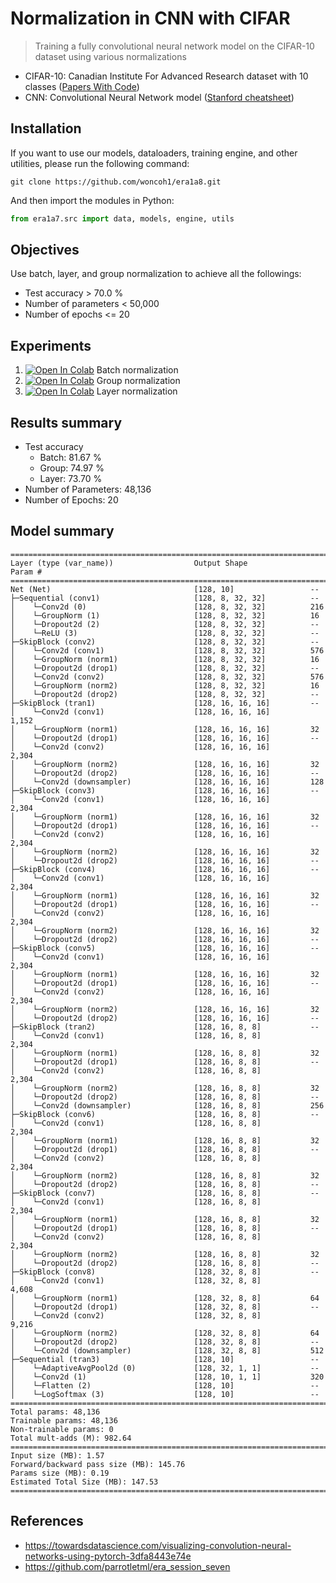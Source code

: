 # Normalization in CNN with CIFAR
> Training a fully convolutional neural network model on the CIFAR-10 dataset using various normalizations
- CIFAR-10: Canadian Institute For Advanced Research dataset with 10 classes ([Papers With Code](https://paperswithcode.com/dataset/cifar-10))
- CNN: Convolutional Neural Network model ([Stanford cheatsheet](https://stanford.edu/~shervine/teaching/cs-230/cheatsheet-convolutional-neural-networks))

## Installation
If you want to use our models, dataloaders, training engine, and other utilities, please run the following command:
```console
git clone https://github.com/woncoh1/era1a8.git
```
And then import the modules in Python:
```python
from era1a7.src import data, models, engine, utils
```

## Objectives
Use batch, layer, and group normalization to achieve all the followings:
- Test accuracy > 70.0 %
- Number of parameters < 50,000
- Number of epochs <= 20

## Experiments
1. [![Open In Colab](https://colab.research.google.com/assets/colab-badge.svg)](https://colab.research.google.com/github/woncoh1/era1a8/blob/main/nbs/S8_BN.ipynb) Batch normalization
2. [![Open In Colab](https://colab.research.google.com/assets/colab-badge.svg)](https://colab.research.google.com/github/woncoh1/era1a8/blob/main/nbs/S8_GN.ipynb) Group normalization
3. [![Open In Colab](https://colab.research.google.com/assets/colab-badge.svg)](https://colab.research.google.com/github/woncoh1/era1a8/blob/main/nbs/S8_LN.ipynb) Layer normalization

## Results summary
- Test accuracy
    - Batch: 81.67 %
    - Group: 74.97 %
    - Layer: 73.70 %
- Number of Parameters: 48,136
- Number of Epochs: 20

## Model summary
```
==========================================================================================
Layer (type (var_name))                  Output Shape              Param #
==========================================================================================
Net (Net)                                [128, 10]                 --
├─Sequential (conv1)                     [128, 8, 32, 32]          --
│    └─Conv2d (0)                        [128, 8, 32, 32]          216
│    └─GroupNorm (1)                     [128, 8, 32, 32]          16
│    └─Dropout2d (2)                     [128, 8, 32, 32]          --
│    └─ReLU (3)                          [128, 8, 32, 32]          --
├─SkipBlock (conv2)                      [128, 8, 32, 32]          --
│    └─Conv2d (conv1)                    [128, 8, 32, 32]          576
│    └─GroupNorm (norm1)                 [128, 8, 32, 32]          16
│    └─Dropout2d (drop1)                 [128, 8, 32, 32]          --
│    └─Conv2d (conv2)                    [128, 8, 32, 32]          576
│    └─GroupNorm (norm2)                 [128, 8, 32, 32]          16
│    └─Dropout2d (drop2)                 [128, 8, 32, 32]          --
├─SkipBlock (tran1)                      [128, 16, 16, 16]         --
│    └─Conv2d (conv1)                    [128, 16, 16, 16]         1,152
│    └─GroupNorm (norm1)                 [128, 16, 16, 16]         32
│    └─Dropout2d (drop1)                 [128, 16, 16, 16]         --
│    └─Conv2d (conv2)                    [128, 16, 16, 16]         2,304
│    └─GroupNorm (norm2)                 [128, 16, 16, 16]         32
│    └─Dropout2d (drop2)                 [128, 16, 16, 16]         --
│    └─Conv2d (downsampler)              [128, 16, 16, 16]         128
├─SkipBlock (conv3)                      [128, 16, 16, 16]         --
│    └─Conv2d (conv1)                    [128, 16, 16, 16]         2,304
│    └─GroupNorm (norm1)                 [128, 16, 16, 16]         32
│    └─Dropout2d (drop1)                 [128, 16, 16, 16]         --
│    └─Conv2d (conv2)                    [128, 16, 16, 16]         2,304
│    └─GroupNorm (norm2)                 [128, 16, 16, 16]         32
│    └─Dropout2d (drop2)                 [128, 16, 16, 16]         --
├─SkipBlock (conv4)                      [128, 16, 16, 16]         --
│    └─Conv2d (conv1)                    [128, 16, 16, 16]         2,304
│    └─GroupNorm (norm1)                 [128, 16, 16, 16]         32
│    └─Dropout2d (drop1)                 [128, 16, 16, 16]         --
│    └─Conv2d (conv2)                    [128, 16, 16, 16]         2,304
│    └─GroupNorm (norm2)                 [128, 16, 16, 16]         32
│    └─Dropout2d (drop2)                 [128, 16, 16, 16]         --
├─SkipBlock (conv5)                      [128, 16, 16, 16]         --
│    └─Conv2d (conv1)                    [128, 16, 16, 16]         2,304
│    └─GroupNorm (norm1)                 [128, 16, 16, 16]         32
│    └─Dropout2d (drop1)                 [128, 16, 16, 16]         --
│    └─Conv2d (conv2)                    [128, 16, 16, 16]         2,304
│    └─GroupNorm (norm2)                 [128, 16, 16, 16]         32
│    └─Dropout2d (drop2)                 [128, 16, 16, 16]         --
├─SkipBlock (tran2)                      [128, 16, 8, 8]           --
│    └─Conv2d (conv1)                    [128, 16, 8, 8]           2,304
│    └─GroupNorm (norm1)                 [128, 16, 8, 8]           32
│    └─Dropout2d (drop1)                 [128, 16, 8, 8]           --
│    └─Conv2d (conv2)                    [128, 16, 8, 8]           2,304
│    └─GroupNorm (norm2)                 [128, 16, 8, 8]           32
│    └─Dropout2d (drop2)                 [128, 16, 8, 8]           --
│    └─Conv2d (downsampler)              [128, 16, 8, 8]           256
├─SkipBlock (conv6)                      [128, 16, 8, 8]           --
│    └─Conv2d (conv1)                    [128, 16, 8, 8]           2,304
│    └─GroupNorm (norm1)                 [128, 16, 8, 8]           32
│    └─Dropout2d (drop1)                 [128, 16, 8, 8]           --
│    └─Conv2d (conv2)                    [128, 16, 8, 8]           2,304
│    └─GroupNorm (norm2)                 [128, 16, 8, 8]           32
│    └─Dropout2d (drop2)                 [128, 16, 8, 8]           --
├─SkipBlock (conv7)                      [128, 16, 8, 8]           --
│    └─Conv2d (conv1)                    [128, 16, 8, 8]           2,304
│    └─GroupNorm (norm1)                 [128, 16, 8, 8]           32
│    └─Dropout2d (drop1)                 [128, 16, 8, 8]           --
│    └─Conv2d (conv2)                    [128, 16, 8, 8]           2,304
│    └─GroupNorm (norm2)                 [128, 16, 8, 8]           32
│    └─Dropout2d (drop2)                 [128, 16, 8, 8]           --
├─SkipBlock (conv8)                      [128, 32, 8, 8]           --
│    └─Conv2d (conv1)                    [128, 32, 8, 8]           4,608
│    └─GroupNorm (norm1)                 [128, 32, 8, 8]           64
│    └─Dropout2d (drop1)                 [128, 32, 8, 8]           --
│    └─Conv2d (conv2)                    [128, 32, 8, 8]           9,216
│    └─GroupNorm (norm2)                 [128, 32, 8, 8]           64
│    └─Dropout2d (drop2)                 [128, 32, 8, 8]           --
│    └─Conv2d (downsampler)              [128, 32, 8, 8]           512
├─Sequential (tran3)                     [128, 10]                 --
│    └─AdaptiveAvgPool2d (0)             [128, 32, 1, 1]           --
│    └─Conv2d (1)                        [128, 10, 1, 1]           320
│    └─Flatten (2)                       [128, 10]                 --
│    └─LogSoftmax (3)                    [128, 10]                 --
==========================================================================================
Total params: 48,136
Trainable params: 48,136
Non-trainable params: 0
Total mult-adds (M): 982.64
==========================================================================================
Input size (MB): 1.57
Forward/backward pass size (MB): 145.76
Params size (MB): 0.19
Estimated Total Size (MB): 147.53
==========================================================================================
```

## References
- https://towardsdatascience.com/visualizing-convolution-neural-networks-using-pytorch-3dfa8443e74e
- https://github.com/parrotletml/era_session_seven
